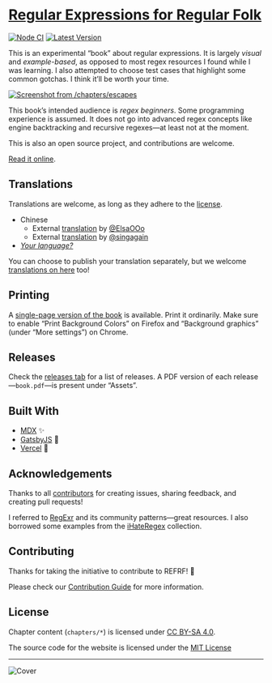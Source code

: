 # [Regular Expressions for Regular Folk](https://refrf.dev)

[![Node CI](https://github.com/shreyasminocha/regex-for-regular-folk/workflows/Node%20CI/badge.svg)](https://github.com/shreyasminocha/regex-for-regular-folk/actions)
[![Latest Version](https://img.shields.io/github/v/release/shreyasminocha/regex-for-regular-folk)](https://github.com/shreyasminocha/regex-for-regular-folk/releases/latest)

This is an experimental “book” about regular expressions. It is largely _visual_ and _example-based_, as opposed to most regex resources I found while I was learning. I also attempted to choose test cases that highlight some common gotchas. I think it’ll be worth your time.

[![Screenshot from /chapters/escapes](https://raw.githubusercontent.com/shreyasminocha/regex-for-regular-folk/master/static/images/screenshot.jpg)](https://refrf.dev)

This book’s intended audience is _regex beginners_. Some programming experience is assumed. It does not go into advanced regex concepts like engine backtracking and recursive regexes—at least not at the moment.

This is also an open source project, and contributions are welcome.

[Read it online](https://refrf.dev).

## Translations

Translations are welcome, as long as they adhere to the [license](#license).

-   Chinese
    -   External [translation](https://elsaooo.github.io/regex/regex-you-should-know.html) by [@ElsaOOo](https://github.com/ElsaOOo)
    -   External [translation](https://blog.csdn.net/weixin_43466871/article/details/106001050) by [@singagain](https://github.com/singagain)
-   [_Your language?_](contribution.md)

You can choose to publish your translation separately, but we welcome [translations on here](contribution.md) too!

## Printing

A [single-page version of the book](https://refrf.dev/book) is available. Print it ordinarily. Make sure to enable “Print Background Colors” on Firefox and “Background graphics” (under “More settings”) on Chrome.

## Releases

Check the [releases tab](https://github.com/shreyasminocha/regex-for-regular-folk/releases) for a list of releases. A PDF version of each release—`book.pdf`—is present under “Assets”.

## Built With

-   [MDX](https://mdxjs.com) ✨
-   [GatsbyJS](https://gatsbyjs.org) 🎩
-   [Vercel](https://vercel.com) 🚀

## Acknowledgements

Thanks to all [contributors](https://github.com/shreyasminocha/regex-for-regular-folk/graphs/contributors) for creating issues, sharing feedback, and creating pull requests!

I referred to [RegExr](https://regexr.com) and its community patterns—great resources. I also borrowed some examples from the [iHateRegex](https://ihateregex.io) collection.

## Contributing

Thanks for taking the initiative to contribute to REFRF! 🎉

Please check our [Contribution Guide](contribution.md) for more information.

## License

Chapter content (`chapters/*`) is licensed under [CC BY-SA 4.0](https://creativecommons.org/licenses/by-sa/4.0).

The source code for the website is licensed under the [MIT License](https://shreyas.mit-license.org/2019)

---

![Cover](https://raw.githubusercontent.com/shreyasminocha/regex-for-regular-folk/master/static/images/cover/cover.svg)
